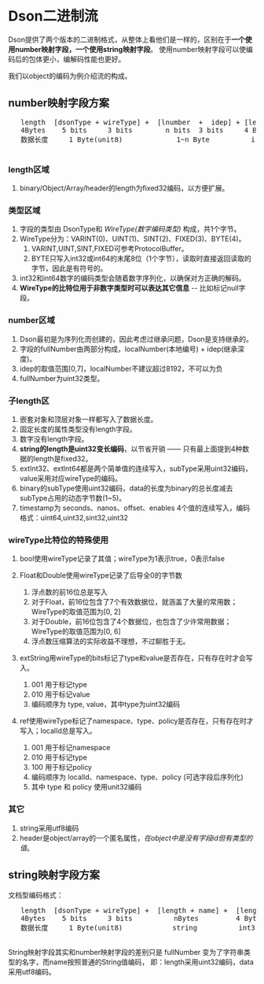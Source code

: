 # Dson二进制流

Dson提供了两个版本的二进制格式，从整体上看他们是一样的，区别在于**一个使用number映射字段，一个使用string映射字段**。
使用number映射字段可以使编码后的包体更小，编解码性能也更好。

我们以object的编码为例介绍流的构成。

## number映射字段方案

  <pre>
   length  [dsonType + wireType] +  [lnumber  +  idep] + [length] + [subType] + [data] ...
   4Bytes    5 bits     3 bits        n bits  3 bits     4 Bytes     1~5 Byte   0~n Bytes
   数据长度     1 Byte(unit8)             1~n Byte          int32      unit32
  </pre>

### length区域

1. binary/Object/Array/header的length为fixed32编码，以方便扩展。

### 类型区域

1. 字段的类型由 DsonType和 *WireType(数字编码类型)* 构成，共1个字节。
2. WireType分为：VARINT(0)、UINT(1)、SINT(2)、FIXED(3)、BYTE(4)。
    1. VARINT,UINT,SINT,FIXED可参考ProtocolBuffer。
    2. BYTE只写入int32或int64的末尾8位（1个字节），读取时直接返回读取的字节，因此是有符号的。
3. int32和int64数字的编码类型会随着数字序列化，以确保对方正确的解码。
4. **WireType的比特位用于非数字类型时可以表达其它信息** -- 比如标记null字段。

### number区域

1. Dson最初是为序列化而创建的，因此考虑过继承问题，Dson是支持继承的。
2. 字段的fullNumber由两部分构成，localNumber(本地编号)  + idep(继承深度)。
3. idep的取值范围\[0,7]，localNumber不建议超过8192，不可以为负
4. fullNumber为uint32类型。

### 子length区

1. 嵌套对象和顶层对象一样都写入了数据长度。
2. 固定长度的属性类型没有length字段。
3. 数字没有length字段。
4. **string的length是uint32变长编码**，以节省开销 —— 只有最上面提到4种数据的length是fixed32。
5. extInt32、extInt64都是两个简单值的连续写入，subType采用uint32编码，value采用对应wireType的编码。
6. binary的subType使用uint32编码，data的长度为binary的总长度减去subType占用的动态字节数(1~5)。
7. timestamp为 seconds、nanos、offset、enables 4个值的连续写入，编码格式：uint64,uint32,sint32,uint32

### wireType比特位的特殊使用

1. bool使用wireType记录了其值；wireType为1表示true，0表示false
2. Float和Double使用wireType记录了后导全0的字节数
    1. 浮点数的前16位总是写入
    2. 对于Float，前16位包含了7个有效数据位，就涵盖了大量的常用数；WireType的取值范围为\[0, 2]
    3. 对于Double，前16位包含了4个数据位，也包含了少许常用数据；WireType的取值范围为\[0, 6]
    4. 浮点数压缩算法的实际收益不理想，不过聊胜于无。

3. extString用wireType的bits标记了type和value是否存在，只有存在时才会写入。
    1. 001 用于标记type
    2. 010 用于标记value
    3. 编码顺序为 type, value，其中type为uint32编码

4. ref使用wireType标记了namespace、type、policy是否存在，只有存在时才写入；localId总是写入。
    1. 001 用于标记namespace
    2. 010 用于标记type
    3. 100 用于标记policy
    4. 编码顺序为 localId、namespace、type、policy (可选字段后序列化)
    5. 其中 type 和 policy 使用unit32编码

### 其它

1. string采用utf8编码
2. header是object/array的一个匿名属性，*在object中是没有字段id但有类型的值*。

## string映射字段方案

  <p>
  文档型编码格式：
  <pre>
   length  [dsonType + wireType] +  [length + name] +  [length] + [subType] + [data] ...
   4Bytes    5 bits     3 bits          nBytes         4 Bytes    1~5 Byte   0~n Bytes
   数据长度     1 Byte(unit8)            string          int32      unit32
  </pre>

String映射字段其实和number映射字段的差别只是 fullNumber 变为了字符串类型的名字，而name按照普通的String值编码，
即：length采用uint32编码，data采用utf8编码。